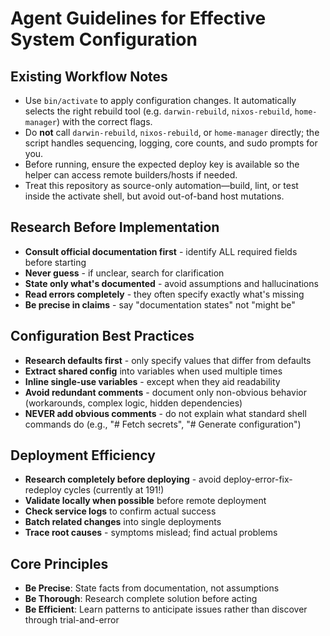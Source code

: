 # Agent Guidelines for Effective System Configuration

## Existing Workflow Notes

- Use `bin/activate` to apply configuration changes. It automatically selects the right rebuild tool (e.g. `darwin-rebuild`, `nixos-rebuild`, `home-manager`) with the correct flags.
- Do **not** call `darwin-rebuild`, `nixos-rebuild`, or `home-manager` directly; the script handles sequencing, logging, core counts, and sudo prompts for you.
- Before running, ensure the expected deploy key is available so the helper can access remote builders/hosts if needed.
- Treat this repository as source-only automation—build, lint, or test inside the activate shell, but avoid out-of-band host mutations.

## Research Before Implementation

- **Consult official documentation first** - identify ALL required fields before starting
- **Never guess** - if unclear, search for clarification
- **State only what's documented** - avoid assumptions and hallucinations
- **Read errors completely** - they often specify exactly what's missing
- **Be precise in claims** - say "documentation states" not "might be"

## Configuration Best Practices

- **Research defaults first** - only specify values that differ from defaults
- **Extract shared config** into variables when used multiple times
- **Inline single-use variables** - except when they aid readability
- **Avoid redundant comments** - document only non-obvious behavior (workarounds, complex logic, hidden dependencies)
- **NEVER add obvious comments** - do not explain what standard shell commands do (e.g., "# Fetch secrets", "# Generate configuration")

## Deployment Efficiency

- **Research completely before deploying** - avoid deploy-error-fix-redeploy cycles (currently at 191!)
- **Validate locally when possible** before remote deployment
- **Check service logs** to confirm actual success
- **Batch related changes** into single deployments
- **Trace root causes** - symptoms mislead; find actual problems

## Core Principles

- **Be Precise**: State facts from documentation, not assumptions
- **Be Thorough**: Research complete solution before acting
- **Be Efficient**: Learn patterns to anticipate issues rather than discover through trial-and-error
